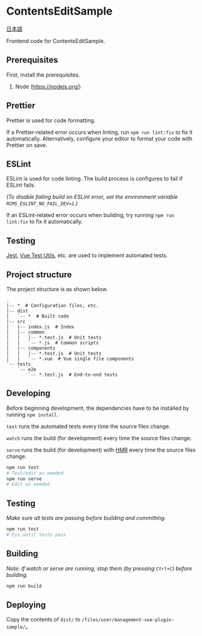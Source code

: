 # ContentsEditSample

[日本語](README.ja.md)

Frontend code for ContentsEditSample.

## Prerequisites

First, install the prerequisites.

1. Node (<https://nodejs.org/>)

## Prettier

Prettier is used for code formatting.

If a Prettier-related error occurs when linting, run `npm run lint:fix` to fix it automatically.
Alternatively, configure your editor to format your code with Prettier on save.

## ESLint

ESLint is used for code linting.
The build process is configures to fail if ESLint fails.

_(To disable failing build on ESLint error, set the environment variable `RCMS_ESLINT_NO_FAIL_DEV=1`.)_

If an ESLint-related error occurs when building, try running `npm run lint:fix` to fix it automatically.

## Testing

[Jest](https://facebook.github.io/jest/), [Vue Test Utils](https://vue-test-utils.vuejs.org/), etc. are used to implement automated tests.

## Project structure

The project structure is as shown below.

```
.
|-- *  # Configuration files, etc.
|-- dist
|   `-- *  # Built code
|-- src
|   |-- index.js  # Index
|   |-- common
|   |   |-- *.test.js  # Unit tests
|   |   `-- *.js  # Common scripts
|   |-- components
|   |   |-- *.test.js  # Unit tests
|   |   `-- *.vue  # Vue single file components
`-- tests
    `-- e2e
        `-- *.test.js  # End-to-end tests
```

## Developing

Before beginning development, the dependencies have to be installed by running `npm install`.

`test` runs the automated tests every time the source files change.

`watch` runs the build (for development) every time the source files change.

`serve` runs the build (for development) with [HMR](https://webpack.js.org/concepts/hot-module-replacement/) every time the source files change.

```sh
npm run test
# Test/edit as needed
npm run serve
# Edit as needed
```

## Testing

_Make sure all tests are passing before building and committing._

```sh
npm run test
# Fix until tests pass
```

## Building

_Note: If watch or serve are running, stop them (by pressing `Ctrl+C`) before building._

```sh
npm run build
```

## Deploying

Copy the contents of `dist/` to `/files/user/management-vue-plugin-sample/`。

